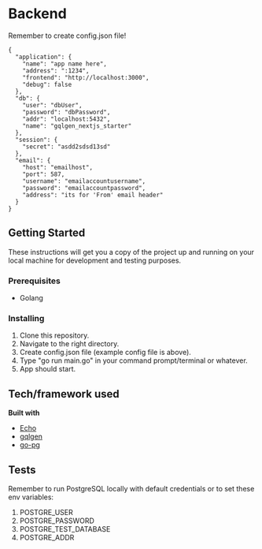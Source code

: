 # Backend

Remember to create config.json file!

```
{
  "application": {
    "name": "app name here",
    "address": ":1234",
    "frontend": "http://localhost:3000",
    "debug": false
  },
  "db": {
    "user": "dbUser",
    "password": "dbPassword",
    "addr": "localhost:5432",
    "name": "gqlgen_nextjs_starter"
  },
  "session": {
    "secret": "asdd2sdsd13sd"
  },
  "email": {
    "host": "emailhost",
    "port": 587,
    "username": "emailaccountusername",
    "password": "emailaccountpassword",
    "address": "its for 'From' email header"
  }
}
```

## Getting Started

These instructions will get you a copy of the project up and running on your local machine for development and testing purposes.

### Prerequisites

- Golang

### Installing

1. Clone this repository.
2. Navigate to the right directory.
3. Create config.json file (example config file is above).
4. Type "go run main.go" in your command prompt/terminal or whatever.
5. App should start.

## Tech/framework used

<b>Built with</b>

- [Echo](https://echo.labstack.com/)
- [gqlgen](https://github.com/99designs/gqlgen)
- [go-pg](https://github.com/go-pg/pg)

## Tests

Remember to run PostgreSQL locally with default credentials or to set these env variables:

1. POSTGRE_USER
2. POSTGRE_PASSWORD
3. POSTGRE_TEST_DATABASE
4. POSTGRE_ADDR
